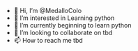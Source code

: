 - 👋 Hi, I’m @MedalloColo
- 👀 I’m interested in Learning python
- 🌱 I’m currently beginning to learn python
- 💞️ I’m looking to collaborate on tbd
- 📫 How to reach me tbd

<!---
MedalloColo/MedalloColo is a ✨ special ✨ repository because its `README.md` (this file) appears on your GitHub profile.
You can click the Preview link to take a look at your changes.
--->
